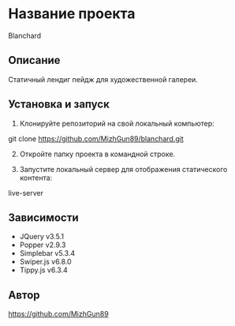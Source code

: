 # Название проекта

Blanchard

## Описание

Статичный лендиг пейдж для художественной галереи.

## Установка и запуск

1. Клонируйте репозиторий на свой локальный компьютер:

git clone https://github.com/MizhGun89/blanchard.git


2. Откройте папку проекта в командной строке.

3. Запустите локальный сервер для отображения статического контента:

live-server


## Зависимости

- JQuery v3.5.1
- Popper v2.9.3
- Simplebar v5.3.4
- Swiper.js v6.8.0
- Tippy.js v6.3.4

## Автор

https://github.com/MizhGun89

